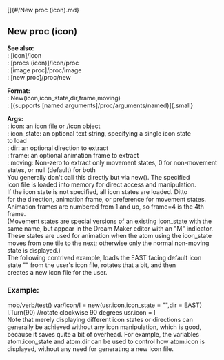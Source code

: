 []{#/New proc (icon).md}    
## New proc (icon)    
**See also:**    
:   [icon]/icon    
:   [procs (icon)]/icon/proc    
:   [image proc]/proc/image    
:   [new proc]/proc/new    
<!-- -->    
**Format:**    
:   New(icon,icon_state,dir,frame,moving)    
:   [(supports [named arguments]/proc/arguments/named)]{.small}    
<!-- -->    
**Args:**    
:   icon: an icon file or /icon object    
:   icon_state: an optional text string, specifying a single icon state    
    to load    
:   dir: an optional direction to extract    
:   frame: an optional animation frame to extract    
:   moving: Non-zero to extract only movement states, 0 for non-movement    
    states, or null (default) for both    
You generally don\'t call this directly but via new(). The specified    
icon file is loaded into memory for direct access and manipulation.    
If the icon state is not specified, all icon states are loaded. Ditto    
for the direction, animation frame, or preference for movement states.    
Animation frames are numbered from 1 and up, so frame=4 is the 4th    
frame.    
(Movement states are special versions of an existing icon_state with the    
same name, but appear in the Dream Maker editor with an \"M\" indicator.    
These states are used for animation when the atom using the icon_state    
moves from one tile to the next; otherwise only the normal non-moving    
state is displayed.)    
The following contrived example, loads the EAST facing default icon    
state \"\" from the user\'s icon file, rotates that a bit, and then    
creates a new icon file for the user.    
### Example:    
mob/verb/test() var/icon/I = new(usr.icon,icon_state = \"\",dir = EAST)    
I.Turn(90) //rotate clockwise 90 degrees usr.icon = I    
Note that merely displaying different icon states or directions can    
generally be achieved without any icon manipulation, which is good,    
because it saves quite a bit of overhead. For example, the variables    
atom.icon_state and atom.dir can be used to control how atom.icon is    
displayed, without any need for generating a new icon file.  